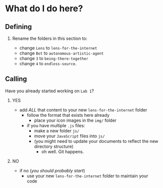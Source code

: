 # What do I do here?

## Defining

1. Rename the folders in this section to:

   - change `Lens` to `lens-for-the-internet`
   - change `Bot` to `autonomous-artistic-agent`
   - change `3` to `being-there-together`
   - change `4` to `endless-source`.

## Calling

Have you already started working on `Lab 1`?

1. YES
   - add _ALL_ that content to your new `lens-for-the-internet` folder
     - follow the format that exists here already
       - place your icon images in the `img/` folder
     - if you have multiple `.js` files:
       - make a new folder `js/`
       - move your `JavaScript` files into `js/`
       - (you might need to update your documents to reflect the new directory structure)
         - oh well. Git happens.

2. NO
   - if no (_you should probably start_)
     - use your new `lens-for-the-internet` folder to maintain your code
